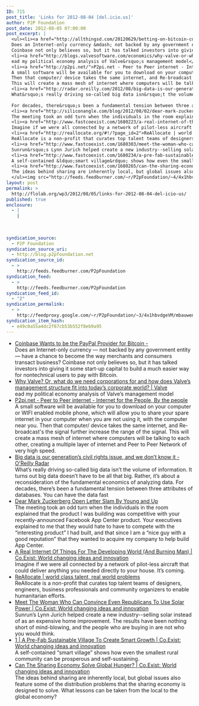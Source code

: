 ```yaml
---
ID: 715
post_title: 'Links for 2012-08-04 [del.icio.us]'
author: P2P Foundation
post_date: 2012-08-05 07:00:00
post_excerpt: |
  <ul><li><a href="http://allthingsd.com/20120629/betting-on-bitcoin-coinbase-wants-to-be-the-paypal-of-the-internet-only-currency/">Coinbase Wants to be the PayPal Provider for Bitcoin -</a><br>
  Does an Internet-only currency &mdash; not backed by any government entity &mdash; have a chance to become the way merchants and consumers transact business?
  Coinbase not only believes so, but it has talked investors into giving it some start-up capital to build a much easier way for nontechnical users to pay with Bitcoin.</li>
  <li><a href="http://blogs.valvesoftware.com/economics/why-valve-or-what-do-we-need-corporations-for-and-how-does-valves-management-structure-fit-into-todays-corporate-world/">Why Valve? Or, what do we need corporations for and how does Valve&rsquo;s management structure fit into today&rsquo;s corporate world? | Valve</a><br>
  ead my political economy analysis of Valve&rsquo;s management model</li>
  <li><a href="http://p2pi.net/">P2pi.net - Peer to Peer internet - Internet for the People, By the people</a><br>
  A small software will be available for you to download on your computer or WIFI enabled mobile phone, which will allow you to share your spare internet in your computer when you are not using it, with the computer near you.
  Then that computer/ device takes the same internet, and Re-broadcast's the signal further increase the range of the signal.
  This will create a mass mesh of internet where computers will be talking to each other, creating a multiple layer of internet and Peer to Peer Network of very high speed.</li>
  <li><a href="http://radar.oreilly.com/2012/08/big-data-is-our-generations-civil-rights-issue-and-we-dont-know-it.html#more-50087">Big data is our generation&rsquo;s civil rights issue, and we don&rsquo;t know it - O'Reilly Radar</a><br>
  What&rsquo;s really driving so-called big data isn&rsquo;t the volume of information. It turns out big data doesn&rsquo;t have to be all that big. Rather, it&rsquo;s about a reconsideration of the fundamental economics of analyzing data.
  
  For decades, there&rsquo;s been a fundamental tension between three attributes of databases. You can have the data fast</li>
  <li><a href="http://siliconangle.com/blog/2012/08/02/dear-mark-zuckerberg-open-letter-slam-by-young-and-up-coming-silicon-valley-entrepreneur-dalton-caldwell/">Dear Mark Zuckerberg Open Letter Slam By Young and Up</a><br>
  The meeting took an odd turn when the individuals in the room explained that the product I was building was competitive with your recently-announced Facebook App Center product. Your executives explained to me that they would hate to have to compete with the &ldquo;interesting product&rdquo; I had built, and that since I am a &ldquo;nice guy with a good reputation&rdquo; that they wanted to acquire my company to help build App Center.</li>
  <li><a href="http://www.fastcoexist.com/1680223/a-real-internet-of-things-for-the-developing-world-and-burning-man">A Real Internet Of Things For The Developing World (And Burning Man) | Co.Exist: World changing ideas and innovation</a><br>
  Imagine if we were all connected by a network of pilot-less aircraft that could deliver anything you needed directly to your house. It&rsquo;s coming.</li>
  <li><a href="http://reallocate.org/#!/?page_id=2">ReAllocate | world class talent, real world problems</a><br>
  ReAllocate is a non-profit that curates top talent teams of designers, engineers, business professionals and community organizers to enable humanitarian efforts.</li>
  <li><a href="http://www.fastcoexist.com/1680303/meet-the-woman-who-can-convince-even-republicans-to-use-solar-power">Meet The Woman Who Can Convince Even Republicans To Use Solar Power | Co.Exist: World changing ideas and innovation</a><br>
  Sunrun&rsquo;s Lynn Jurich helped create a new industry--selling solar instead of as an expensive home improvement. The results have been nothing short of mind-blowing, and the people who are buying in are not who you would think.</li>
  <li><a href="http://www.fastcoexist.com/1680234/a-pre-fab-sustainable-village-to-create-smart-growth#1">1 | A Pre-Fab Sustainable Village To Create Smart Growth | Co.Exist: World changing ideas and innovation</a><br>
  A self-contained &ldquo;smart village&rdquo; shows how even the smallest rural community can be prosperous and self-sustaining.</li>
  <li><a href="http://www.fastcoexist.com/1680265/can-the-sharing-economy-solve-global-hunger">Can The Sharing Economy Solve Global Hunger? | Co.Exist: World changing ideas and innovation</a><br>
  The ideas behind sharing are inherently local, but global issues also feature some of the distribution problems that the sharing economy is designed to solve. What lessons can be taken from the local to the global economy?</li>
  </ul><img src="http://feeds.feedburner.com/~r/P2pFoundation/~4/4x1hbvdgeVM" height="1" width="1" alt="">
layout: post
permalink: >
  http://flolab.org/wp3/2012/08/05/links-for-2012-08-04-del-icio-us/
published: true
enclosure:
  - |
    |
        
        
        
syndication_source:
  - P2P Foundation
syndication_source_uri:
  - http://blog.p2pfoundation.net
syndication_source_id:
  - >
    http://feeds.feedburner.com/P2pFoundation
syndication_feed:
  - >
    http://feeds.feedburner.com/P2pFoundation
syndication_feed_id:
  - "2"
syndication_permalink:
  - >
    http://feedproxy.google.com/~r/P2pFoundation/~3/4x1hbvdgeVM/mbauwens
syndication_item_hash:
  - e49c0a55a4dc2f67cb53b552f8eb9a95
---
```

*   [Coinbase Wants to be the PayPal Provider for Bitcoin -][1]  
    Does an Internet-only currency — not backed by any government entity — have a chance to become the way merchants and consumers transact business? Coinbase not only believes so, but it has talked investors into giving it some start-up capital to build a much easier way for nontechnical users to pay with Bitcoin.
*   [Why Valve? Or, what do we need corporations for and how does Valve’s management structure fit into today’s corporate world? | Valve][2]  
    ead my political economy analysis of Valve’s management model
*   [P2pi.net - Peer to Peer internet - Internet for the People, By the people][3]  
    A small software will be available for you to download on your computer or WIFI enabled mobile phone, which will allow you to share your spare internet in your computer when you are not using it, with the computer near you. Then that computer/ device takes the same internet, and Re-broadcast's the signal further increase the range of the signal. This will create a mass mesh of internet where computers will be talking to each other, creating a multiple layer of internet and Peer to Peer Network of very high speed.
*   [Big data is our generation’s civil rights issue, and we don’t know it - O'Reilly Radar][4]  
    What’s really driving so-called big data isn’t the volume of information. It turns out big data doesn’t have to be all that big. Rather, it’s about a reconsideration of the fundamental economics of analyzing data. For decades, there’s been a fundamental tension between three attributes of databases. You can have the data fast
*   [Dear Mark Zuckerberg Open Letter Slam By Young and Up][5]  
    The meeting took an odd turn when the individuals in the room explained that the product I was building was competitive with your recently-announced Facebook App Center product. Your executives explained to me that they would hate to have to compete with the “interesting product” I had built, and that since I am a “nice guy with a good reputation” that they wanted to acquire my company to help build App Center.
*   [A Real Internet Of Things For The Developing World (And Burning Man) | Co.Exist: World changing ideas and innovation][6]  
    Imagine if we were all connected by a network of pilot-less aircraft that could deliver anything you needed directly to your house. It’s coming.
*   [ReAllocate | world class talent, real world problems][7]  
    ReAllocate is a non-profit that curates top talent teams of designers, engineers, business professionals and community organizers to enable humanitarian efforts.
*   [Meet The Woman Who Can Convince Even Republicans To Use Solar Power | Co.Exist: World changing ideas and innovation][8]  
    Sunrun’s Lynn Jurich helped create a new industry--selling solar instead of as an expensive home improvement. The results have been nothing short of mind-blowing, and the people who are buying in are not who you would think.
*   [1 | A Pre-Fab Sustainable Village To Create Smart Growth | Co.Exist: World changing ideas and innovation][9]  
    A self-contained “smart village” shows how even the smallest rural community can be prosperous and self-sustaining.
*   [Can The Sharing Economy Solve Global Hunger? | Co.Exist: World changing ideas and innovation][10]  
    The ideas behind sharing are inherently local, but global issues also feature some of the distribution problems that the sharing economy is designed to solve. What lessons can be taken from the local to the global economy?

<img src="http://feeds.feedburner.com/~r/P2pFoundation/~4/4x1hbvdgeVM" height="1" width="1" alt="" />

 [1]: http://allthingsd.com/20120629/betting-on-bitcoin-coinbase-wants-to-be-the-paypal-of-the-internet-only-currency/
 [2]: http://blogs.valvesoftware.com/economics/why-valve-or-what-do-we-need-corporations-for-and-how-does-valves-management-structure-fit-into-todays-corporate-world/
 [3]: http://p2pi.net/
 [4]: http://radar.oreilly.com/2012/08/big-data-is-our-generations-civil-rights-issue-and-we-dont-know-it.html#more-50087
 [5]: http://siliconangle.com/blog/2012/08/02/dear-mark-zuckerberg-open-letter-slam-by-young-and-up-coming-silicon-valley-entrepreneur-dalton-caldwell/
 [6]: http://www.fastcoexist.com/1680223/a-real-internet-of-things-for-the-developing-world-and-burning-man
 [7]: http://reallocate.org/#!/?page_id=2
 [8]: http://www.fastcoexist.com/1680303/meet-the-woman-who-can-convince-even-republicans-to-use-solar-power
 [9]: http://www.fastcoexist.com/1680234/a-pre-fab-sustainable-village-to-create-smart-growth#1
 [10]: http://www.fastcoexist.com/1680265/can-the-sharing-economy-solve-global-hunger